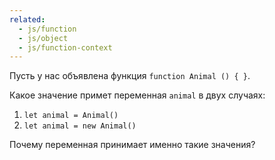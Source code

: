 ```yaml
---
related:
  - js/function
  - js/object
  - js/function-context
---
```


Пусть у нас объявлена функция `function Animal () { }`.

Какое значение примет переменная `animal` в двух случаях:

1. `let animal = Animal()`
1. `let animal = new Animal()`

Почему переменная принимает именно такие значения?
